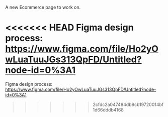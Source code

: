 A new Ecommerce page to work on.

<<<<<<< HEAD
Figma design process: https://www.figma.com/file/Ho2yOwLuaTuuJGs313QpFD/Untitled?node-id=0%3A1
=======
Figma design process:
https://www.figma.com/file/Ho2yOwLuaTuuJGs313QpFD/Untitled?node-id=0%3A1
>>>>>>> 2cfdc2a047484db9cb19720014bf1d66dddb4168
